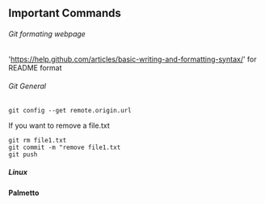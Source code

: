 ## Important Commands
###### Git formating webpage
'https://help.github.com/articles/basic-writing-and-formatting-syntax/' for README format
###### Git General
```
git config --get remote.origin.url

```
If you want to remove a file.txt
```
git rm file1.txt
git commit -m "remove file1.txt
git push
```
##### Linux


#### Palmetto

